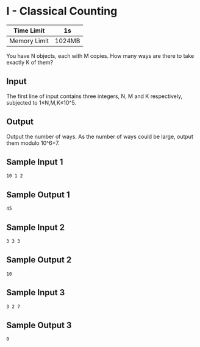 # I - Classical Counting

| Time Limit   | 1s     |
|--------------|--------|
| Memory Limit | 1024MB |

You have N objects, each with M copies. How many ways are there to take exactly K of them?

## Input

The first line of input contains three integers, N, M and K respectively, subjected to 1≤N,M,K≤10^5.

## Output

Output the number of ways. As the number of ways could be large, output them modulo 10^6+7.

## Sample Input 1

	10 1 2

## Sample Output 1

	45

## Sample Input 2

	3 3 3

## Sample Output 2

	10

## Sample Input 3

	3 2 7

## Sample Output 3

	0

